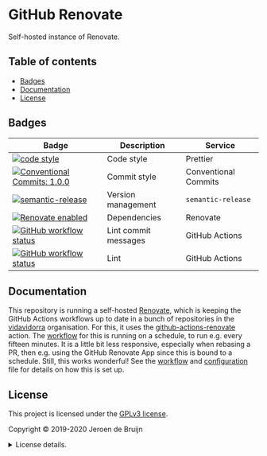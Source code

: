 # GitHub Renovate

Self-hosted instance of Renovate.

## Table of contents

- [Badges](#badges)
- [Documentation](#documentation)
- [License](#license)

## Badges

| Badge                                                                                                                                                                                                                                | Description          | Service              |
| ------------------------------------------------------------------------------------------------------------------------------------------------------------------------------------------------------------------------------------ | -------------------- | -------------------- |
| <a href="https://github.com/prettier/prettier#readme"><img alt="code style" src="https://img.shields.io/badge/code_style-prettier-ff69b4.svg?style=flat-square"></a>                                                                 | Code style           | Prettier             |
| <a href="https://conventionalcommits.org"><img alt="Conventional Commits: 1.0.0" src="https://img.shields.io/badge/Conventional%20Commits-1.0.0-yellow.svg?style=flat-square"></a>                                                   | Commit style         | Conventional Commits |
| <a href="https://github.com/semantic-release/semantic-release"><img alt="semantic-release" src="https://img.shields.io/badge/%20%20%F0%9F%93%A6%F0%9F%9A%80-semantic--release-e10079.svg?style=flat-square"></a>                     | Version management   | `semantic-release`   |
| <a href="https://renovatebot.com"><img alt="Renovate enabled" src="https://img.shields.io/badge/renovate-enabled-brightgreen.svg?style=flat-square"></a>                                                                             | Dependencies         | Renovate             |
| <a href="https://github.com/vidavidorra/.github-renovate/actions"><img alt="GitHub workflow status" src="https://img.shields.io/github/workflow/status/vidavidorra/.github-renovate/Lint%20commit%20messages?style=flat-square"></a> | Lint commit messages | GitHub Actions       |
| <a href="https://github.com/vidavidorra/.github-renovate/actions"><img alt="GitHub workflow status" src="https://img.shields.io/github/workflow/status/vidavidorra/.github-renovate/Lint?style=flat-square"></a>                     | Lint                 | GitHub Actions       |

## Documentation

This repository is running a self-hosted [Renovate](https://renovate.whitesourcesoftware.com/), which is keeping the GitHub Actions workflows up to date in a bunch of repositories in the [vidavidorra](https://github.com/vidavidorra) organisation. For this, it uses the [github-actions-renovate](https://github.com/vidavidorra/github-action-renovate) action. The [workflow](./.github/workflows/renovate.yml) for this is running on a schedule, to run e.g. every fifteen minutes. It is a little bit less responsive, especially when rebasing a PR, then e.g. using the GitHub Renovate App since this is bound to a schedule. Still, this works wonderful!
See the [workflow](./.github/workflows/renovate.yml) and [configuration](./src/config.js) file for details on how this is set up.

## License

This project is licensed under the [GPLv3 license](https://www.gnu.org/licenses/gpl.html).

Copyright © 2019-2020 Jeroen de Bruijn

<details><summary>License details.</summary>
<p>

This program is free software: you can redistribute it and/or modify
it under the terms of the GNU General Public License as published by
the Free Software Foundation, either version 3 of the License, or
(at your option) any later version.

This program is distributed in the hope that it will be useful,
but WITHOUT ANY WARRANTY; without even the implied warranty of
MERCHANTABILITY or FITNESS FOR A PARTICULAR PURPOSE. See the
GNU General Public License for more details.

You should have received a copy of the GNU General Public License
along with this program. If not, see <http://www.gnu.org/licenses/>.

The full text of the license is available in the [LICENSE](LICENSE.md) file in this repository and [online](https://www.gnu.org/licenses/gpl.html).

</details>
